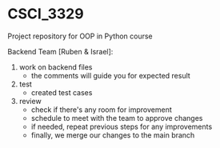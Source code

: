 # CSCI_3329
Project repository for OOP in Python course

Backend Team [Ruben & Israel]:
1. work on backend files
    - the comments will guide you for expected result
2. test
    - created test cases
3. review
    - check if there's any room for improvement
    - schedule to meet with the team to approve changes
    - if needed, repeat previous steps for any improvements
    - finally, we merge our changes to the main branch